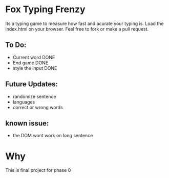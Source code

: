 # Fox Typing Frenzy

Its a typing game to measure how fast and acurate your typing is.
Load the index.html on your browser.
Feel free to fork or make a pull request.

## To Do:

- Current word DONE
- End game DONE
- style the input DONE

## Future Updates:

- randomize sentence
- languages
- correct or wrong words

## known issue:

- the DOM wont work on long sentence

# Why

This is final project for phase 0
